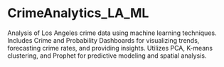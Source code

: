 # CrimeAnalytics_LA_ML
Analysis of Los Angeles crime data using machine learning techniques. Includes Crime and Probability Dashboards for visualizing trends, forecasting crime rates, and providing insights. Utilizes PCA, K-means clustering, and Prophet for predictive modeling and spatial analysis.
